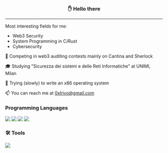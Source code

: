 <h3 align="center">✋ Hello there</h3>

---

Most interesting fields for me:
- Web3 Security
- System Programming in C/Rust
- Cybersecurity

🥇 Competing in web3 auditing contests mainly on Cantina and Sherlock

🎓 Studying "Sicurezza dei sistemi e delle Reti Informatiche" at UNIMI, Milan

👀 Trying (slowly) to write an x86 operating system

📫 You can reach me at 0xlrivo@gmail.com

### Programming Languages
![](https://img.shields.io/badge/C-informational?style=flat&logo=c&logoColor=white&color=blue)
![](https://img.shields.io/badge/Rust-informational?style=flat&logo=Rust&logoColor=white&color=orange)
![](https://img.shields.io/badge/Go-informational?style=flat&logo=Go&logoColor=white&color=blue)
![](https://img.shields.io/badge/Solidity-informational?style=flat&logo=Solidity&logoColor=white&color=grey)

### 🛠️ Tools
![](https://img.shields.io/badge/Docker-informational?style=flat&logo=docker&logoColor=white&color=blue)
